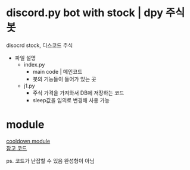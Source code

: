 # discord.py bot with stock | dpy 주식 봇

disocrd stock, 디스코드 주식
   
+ 파일 설명
  + index.py
    - main code | 메인코드
    - 봇의 기능들이 들어가 있는 곳
  + j1.py
    - 주식 가격을 가져와서 DB에 저장하는 코드
    - sleep값을 임의로 변경해 사용 가능

# module
[cooldown module](https://github.com/cheocho/Cooldown)    
[참고 코드](https://github.com/cord0318/Stock-Bot/blob/main/main.py)

ps. 코드가 난잡할 수 있음 완성형이 아님

